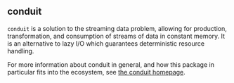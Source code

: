 ## conduit

`conduit` is a solution to the streaming data problem, allowing for production,
transformation, and consumption of streams of data in constant memory. It is an
alternative to lazy I\/O which guarantees deterministic resource handling.

For more information about conduit in general, and how this package in
particular fits into the ecosystem, see [the conduit
homepage](https://github.com/snoyberg/conduit#readme).

